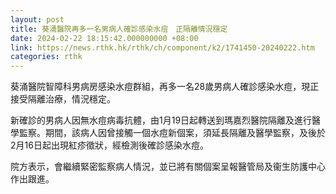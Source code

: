 ```yaml
---
layout: post
title: 葵涌醫院再多一名男病人確診感染水痘　正隔離情況穩定
date: 2024-02-22 18:15:42.000000000 +08:00
link: https://news.rthk.hk/rthk/ch/component/k2/1741450-20240222.htm
categories: rthk
---
```


葵涌醫院智障科男病房感染水痘群組，再多一名28歲男病人確診感染水痘，現正接受隔離治療，情況穩定。

新確診的男病人因無水痘病毒抗體，由1月19日起轉送到瑪嘉烈醫院隔離及進行醫學監察。期間，該病人因曾接觸一個水痘新個案，須延長隔離及醫學監察，及後於2月16日起出現紅疹徵狀，經檢測後確診感染水痘。

院方表示，會繼續緊密監察病人情況，並已將有關個案呈報醫管局及衞生防護中心作出跟進。
